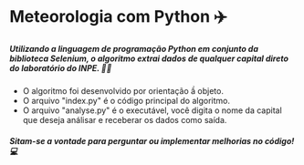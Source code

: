# Meteorologia com Python :airplane:

##### Utilizando a linguagem de programação Python em conjunto da biblioteca Selenium, o algoritmo extrai dados de qualquer capital direto do laboratório do INPE. :man_scientist:

-  O algoritmo foi desenvolvido por orientação ầ objeto.
- O arquivo "index.py" é o código principal do algoritmo.
- O arquivo "analyse.py" é o executável, você digita o nome da capital que deseja análisar e receberar os dados como saída.

##### Sitam-se a vontade para perguntar ou implementar melhorias no código! :computer:
